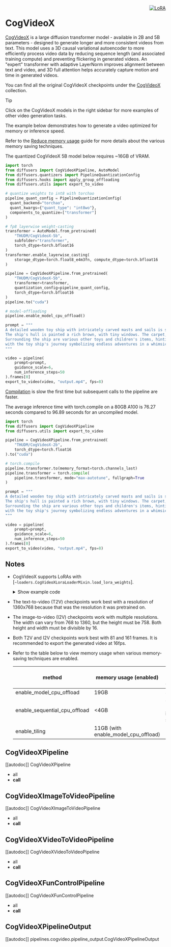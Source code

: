 <!--Copyright 2024 The HuggingFace Team. All rights reserved.
#
# Licensed under the Apache License, Version 2.0 (the "License");
# you may not use this file except in compliance with the License.
# You may obtain a copy of the License at
#
#     http://www.apache.org/licenses/LICENSE-2.0
#
# Unless required by applicable law or agreed to in writing, software
# distributed under the License is distributed on an "AS IS" BASIS,
# WITHOUT WARRANTIES OR CONDITIONS OF ANY KIND, either express or implied.
# See the License for the specific language governing permissions and
# limitations under the License.
-->

<div style="float: right;">
  <div class="flex flex-wrap space-x-1">
    <a href="https://huggingface.co/docs/diffusers/main/en/tutorials/using_peft_for_inference" target="_blank" rel="noopener">
      <img alt="LoRA" src="https://img.shields.io/badge/LoRA-d8b4fe?style=flat"/>
    </a>
  </div>
</div>

# CogVideoX

[CogVideoX](https://huggingface.co/papers/2408.06072) is a large diffusion transformer model - available in 2B and 5B parameters - designed to generate longer and more consistent videos from text. This model uses a 3D causal variational autoencoder to more efficiently process video data by reducing sequence length (and associated training compute) and preventing flickering in generated videos. An "expert" transformer with adaptive LayerNorm improves alignment between text and video, and 3D full attention helps accurately capture motion and time in generated videos.

You can find all the original CogVideoX checkpoints under the [CogVideoX](https://huggingface.co/collections/THUDM/cogvideo-66c08e62f1685a3ade464cce) collection.

> [!TIP]
> Click on the CogVideoX models in the right sidebar for more examples of other video generation tasks.

The example below demonstrates how to generate a video optimized for memory or inference speed.

<hfoptions id="usage">
<hfoption id="memory">

Refer to the [Reduce memory usage](../../optimization/memory) guide for more details about the various memory saving techniques.

The quantized CogVideoX 5B model below requires ~16GB of VRAM.

```py
import torch
from diffusers import CogVideoXPipeline, AutoModel
from diffusers.quantizers import PipelineQuantizationConfig
from diffusers.hooks import apply_group_offloading
from diffusers.utils import export_to_video

# quantize weights to int8 with torchao
pipeline_quant_config = PipelineQuantizationConfig(
  quant_backend="torchao",
  quant_kwargs={"quant_type": "int8wo"},
  components_to_quantize=["transformer"]
)

# fp8 layerwise weight-casting
transformer = AutoModel.from_pretrained(
    "THUDM/CogVideoX-5b",
    subfolder="transformer",
    torch_dtype=torch.bfloat16
)
transformer.enable_layerwise_casting(
    storage_dtype=torch.float8_e4m3fn, compute_dtype=torch.bfloat16
)

pipeline = CogVideoXPipeline.from_pretrained(
    "THUDM/CogVideoX-5b",
    transformer=transformer,
    quantization_config=pipeline_quant_config,
    torch_dtype=torch.bfloat16
)
pipeline.to("cuda")

# model-offloading
pipeline.enable_model_cpu_offload()

prompt = """
A detailed wooden toy ship with intricately carved masts and sails is seen gliding smoothly over a plush, blue carpet that mimics the waves of the sea. 
The ship's hull is painted a rich brown, with tiny windows. The carpet, soft and textured, provides a perfect backdrop, resembling an oceanic expanse. 
Surrounding the ship are various other toys and children's items, hinting at a playful environment. The scene captures the innocence and imagination of childhood, 
with the toy ship's journey symbolizing endless adventures in a whimsical, indoor setting.
"""

video = pipeline(
    prompt=prompt,
    guidance_scale=6,
    num_inference_steps=50
).frames[0]
export_to_video(video, "output.mp4", fps=8)
```

</hfoption>
<hfoption id="inference speed">

[Compilation](../../optimization/fp16#torchcompile) is slow the first time but subsequent calls to the pipeline are faster.

The average inference time with torch.compile on a 80GB A100 is 76.27 seconds compared to 96.89 seconds for an uncompiled model.

```py
import torch
from diffusers import CogVideoXPipeline
from diffusers.utils import export_to_video

pipeline = CogVideoXPipeline.from_pretrained(
    "THUDM/CogVideoX-2b",
    torch_dtype=torch.float16
).to("cuda")

# torch.compile
pipeline.transformer.to(memory_format=torch.channels_last)
pipeline.transformer = torch.compile(
    pipeline.transformer, mode="max-autotune", fullgraph=True
)

prompt = """
A detailed wooden toy ship with intricately carved masts and sails is seen gliding smoothly over a plush, blue carpet that mimics the waves of the sea. 
The ship's hull is painted a rich brown, with tiny windows. The carpet, soft and textured, provides a perfect backdrop, resembling an oceanic expanse. 
Surrounding the ship are various other toys and children's items, hinting at a playful environment. The scene captures the innocence and imagination of childhood, 
with the toy ship's journey symbolizing endless adventures in a whimsical, indoor setting.
"""

video = pipeline(
    prompt=prompt,
    guidance_scale=6,
    num_inference_steps=50
).frames[0]
export_to_video(video, "output.mp4", fps=8)
```

</hfoption>
</hfoptions>

## Notes

- CogVideoX supports LoRAs with [`~loaders.CogVideoXLoraLoaderMixin.load_lora_weights`].

  <details>
  <summary>Show example code</summary>

  ```py
  import torch
  from diffusers import CogVideoXPipeline
  from diffusers.hooks import apply_group_offloading
  from diffusers.utils import export_to_video

  pipeline = CogVideoXPipeline.from_pretrained(
      "THUDM/CogVideoX-5b",
      torch_dtype=torch.bfloat16
  )
  pipeline.to("cuda")

  # load LoRA weights
  pipeline.load_lora_weights("finetrainers/CogVideoX-1.5-crush-smol-v0", adapter_name="crush-lora")
  pipeline.set_adapters("crush-lora", 0.9)

  # model-offloading
  pipeline.enable_model_cpu_offload()

  prompt = """
  PIKA_CRUSH A large metal cylinder is seen pressing down on a pile of Oreo cookies, flattening them as if they were under a hydraulic press.
  """
  negative_prompt = "inconsistent motion, blurry motion, worse quality, degenerate outputs, deformed outputs"

  video = pipeline(
      prompt=prompt, 
      negative_prompt=negative_prompt, 
      num_frames=81, 
      height=480,
      width=768,
      num_inference_steps=50
  ).frames[0]
  export_to_video(video, "output.mp4", fps=16)
  ```

  </details>

- The text-to-video (T2V) checkpoints work best with a resolution of 1360x768 because that was the resolution it was pretrained on.

- The image-to-video (I2V) checkpoints work with multiple resolutions. The width can vary from 768 to 1360, but the height must be 758. Both height and width must be divisible by 16.

- Both T2V and I2V checkpoints work best with 81 and 161 frames. It is recommended to export the generated video at 16fps.

- Refer to the table below to view memory usage when various memory-saving techniques are enabled.

  | method | memory usage (enabled) | memory usage (disabled) |
  |---|---|---|
  | enable_model_cpu_offload | 19GB | 33GB |
  | enable_sequential_cpu_offload | <4GB | ~33GB (very slow inference speed) |
  | enable_tiling | 11GB (with enable_model_cpu_offload) | --- |
 
## CogVideoXPipeline

[[autodoc]] CogVideoXPipeline
  - all
  - __call__

## CogVideoXImageToVideoPipeline

[[autodoc]] CogVideoXImageToVideoPipeline
  - all
  - __call__

## CogVideoXVideoToVideoPipeline

[[autodoc]] CogVideoXVideoToVideoPipeline
  - all
  - __call__

## CogVideoXFunControlPipeline

[[autodoc]] CogVideoXFunControlPipeline
  - all
  - __call__

## CogVideoXPipelineOutput

[[autodoc]] pipelines.cogvideo.pipeline_output.CogVideoXPipelineOutput
